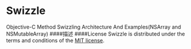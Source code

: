 Swizzle
=======

Objective-C Method Swizzling Architecture And Examples(NSArray and NSMutableArray)
####描述
####License
Swizzle is distributed under the terms and conditions of the [MIT license](https://github.com/Joywii/Swizzle/blob/master/LICENSE).